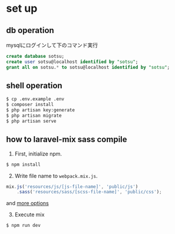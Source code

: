 # set up
## db operation
  mysqlにログインして下のコマンド実行
  ```sql
  create database sotsu;
  create user sotsu@localhost identified by "sotsu";
  grant all on sotsu.* to sotsu@localhost identified by "sotsu";
  ```

## shell operation
```bash
$ cp .env.example .env
$ composer install
$ php artisan key:generate
$ php artisan migrate
$ php artisan serve
```

## how to laravel-mix sass compile

1. First, initialize npm.
```bash
$ npm install
```

2. Write file name to `webpack.mix.js`.
```js
mix.js('resources/js/[js-file-name]', 'public/js')
    .sass('resources/sass/[scss-file-name]', 'public/css');
```
and [more options](https://readouble.com/laravel/5.5/ja/mix.html)

3. Execute mix
```bash
$ npm run dev
```

